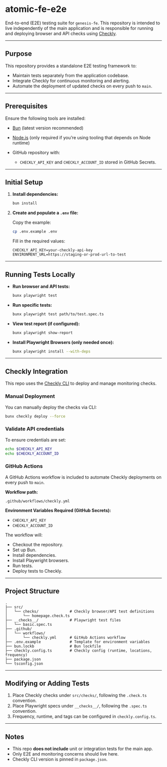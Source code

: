 # atomic-fe-e2e

End-to-end (E2E) testing suite for `genesis-fe`. This repository is intended to live independently of the main application and is responsible for running and deploying browser and API checks using [Checkly](https://checklyhq.com).

---

## Purpose

This repository provides a standalone E2E testing framework to:

* Maintain tests separately from the application codebase.
* Integrate Checkly for continuous monitoring and alerting.
* Automate the deployment of updated checks on every push to `main`.

---

## Prerequisites

Ensure the following tools are installed:

* [Bun](https://bun.sh/) (latest version recommended)
* [Node.js](https://nodejs.org/) (only required if you’re using tooling that depends on Node runtime)
* GitHub repository with:

  * `CHECKLY_API_KEY` and `CHECKLY_ACCOUNT_ID` stored in GitHub Secrets.

---

## Initial Setup

1. **Install dependencies:**

   ```bash
   bun install
   ```

2. **Create and populate a `.env` file:**

   Copy the example:

   ```bash
   cp .env.example .env
   ```

   Fill in the required values:

   ```
   CHECKLY_API_KEY=your-checkly-api-key
   ENVIRONMENT_URL=https://staging-or-prod-url-to-test
   ```

---

## Running Tests Locally

* **Run browser and API tests:**

  ```bash
  bunx playwright test
  ```

* **Run specific tests:**

  ```bash
  bunx playwright test path/to/test.spec.ts
  ```

* **View test report (if configured):**

  ```bash
  bunx playwright show-report
  ```

* **Install Playwright Browsers (only needed once):**

  ```bash
  bunx playwright install --with-deps
  ```

---

## Checkly Integration

This repo uses the [Checkly CLI](https://www.checklyhq.com/docs/cli/) to deploy and manage monitoring checks.

### Manual Deployment

You can manually deploy the checks via CLI:

```bash
bunx checkly deploy --force
```

### Validate API credentials

To ensure credentials are set:

```bash
echo $CHECKLY_API_KEY
echo $CHECKLY_ACCOUNT_ID
```

### GitHub Actions

A GitHub Actions workflow is included to automate Checkly deployments on every push to `main`.

**Workflow path:**

```
.github/workflows/checkly.yml
```

**Environment Variables Required (GitHub Secrets):**

* `CHECKLY_API_KEY`
* `CHECKLY_ACCOUNT_ID`

The workflow will:

* Checkout the repository.
* Set up Bun.
* Install dependencies.
* Install Playwright browsers.
* Run tests.
* Deploy tests to Checkly.

---

## Project Structure

```
.
├── src/
│   └── checks/              # Checkly browser/API test definitions
│       └── homepage.check.ts
├── __checks__/              # Playwright test files
│   └── basic.spec.ts
├── .github/
│   └── workflows/
│       └── checkly.yml      # GitHub Actions workflow
├── .env.example             # Template for environment variables
├── bun.lockb                # Bun lockfile
├── checkly.config.ts        # Checkly config (runtime, locations, frequency)
├── package.json
└── tsconfig.json
```

---

## Modifying or Adding Tests

1. Place Checkly checks under `src/checks/`, following the `.check.ts` convention.
2. Place Playwright specs under `__checks__/`, following the `.spec.ts` convention.
3. Frequency, runtime, and tags can be configured in `checkly.config.ts`.

---

## Notes

* This repo **does not include** unit or integration tests for the main app.
* Only E2E and monitoring concerns should live here.
* Checkly CLI version is pinned in `package.json`.

